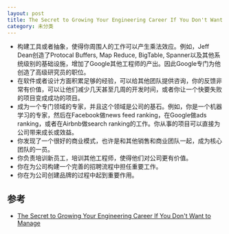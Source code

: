 ```yaml
---
layout: post
title: The Secret to Growing Your Engineering Career If You Don't Want to Manage
category: 未分类
---
```


- 构建工具或者抽象，使得你周围人的工作可以产生乘法效应。例如，Jeff Dean创造了Protocal Buffers, Map Reduce, BigTable, Spanner以及其他系统级别的基础设施，增加了Google其他工程师的产出。因此Google专门为他创造了高级研究员的职位。
- 在软件或者设计方面积累足够的经验，可以给其他团队提供咨询，你的反馈非常有价值，可以让他们减少几天甚至几周的开发时间，或者你让一个快要失败的项目变成成功的项目。
- 成为一个专门领域的专家，并且这个领域是公司的基石。例如，你是一个机器学习的专家，然后在Facebook做news feed ranking，在Google做ads ranking，或者在Airbnb做search ranking的工作。你从事的项目可以直接为公司带来成长或效益。
- 你发现了一个很好的商业模式，也许是和其他销售和商业团队一起，成为核心团队的一员。
- 你负责培训新员工，培训其他工程师，使得他们对公司更有价值。
- 你在为公司构建一个完善的招聘流程中担任重要工作。
- 你在为公司创建品牌的过程中起到重要作用。


## 参考
- [The Secret to Growing Your Engineering Career If You Don't Want to Manage](http://www.theeffectiveengineer.com/blog/secret-to-growing-software-engineering-career?utm_source=wanqu.co&utm_campaign=Wanqu+Daily&utm_medium=website)
